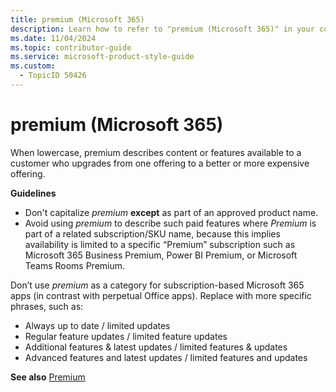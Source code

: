```yaml
---
title: premium (Microsoft 365)
description: Learn how to refer to "premium (Microsoft 365)" in your content.
ms.date: 11/04/2024
ms.topic: contributor-guide
ms.service: microsoft-product-style-guide
ms.custom:
  - TopicID 50426
---
```



# premium (Microsoft 365)

When lowercase, premium describes content or features available to a customer who upgrades from one offering to a better or more expensive offering.

**Guidelines**

- Don't capitalize *premium* **except** as part of an approved product name.
- Avoid using *premium* to describe such paid features where *Premium* is part of a related subscription/SKU name, because this implies availability is limited to a specific “Premium” subscription such as Microsoft 365 Business Premium, Power BI Premium, or Microsoft Teams Rooms Premium.

Don’t use *premium* as a category for subscription-based Microsoft 365 apps (in contrast with perpetual Office apps). Replace with more specific phrases, such as:

- Always up to date / limited updates
- Regular feature updates / limited feature updates
- Additional features & latest updates / limited features & updates
- Advanced features and latest updates / limited features and updates

**See also** [Premium](~\a_z_names_terms\p\premium-microsoft-365.md)

